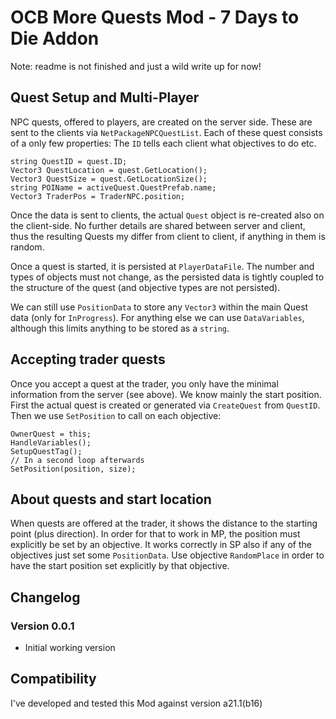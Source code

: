 # OCB More Quests Mod - 7 Days to Die Addon

Note: readme is not finished and just a wild write up for now!

## Quest Setup and Multi-Player

NPC quests, offered to players, are created on the server side.
These are sent to the clients via `NetPackageNPCQuestList`.
Each of these quest consists of a only few properties:
The `ID` tells each client what objectives to do etc.

```
string QuestID = quest.ID;
Vector3 QuestLocation = quest.GetLocation();
Vector3 QuestSize = quest.GetLocationSize();
string POIName = activeQuest.QuestPrefab.name;
Vector3 TraderPos = TraderNPC.position;
```

Once the data is sent to clients, the actual `Quest` object
is re-created also on the client-side. No further details
are shared between server and client, thus the resulting
Quests my differ from client to client, if anything in
them is random.

Once a quest is started, it is persisted at `PlayerDataFile`.
The number and types of objects must not change, as the
persisted data is tightly coupled to the structure of
the quest (and objective types are not persisted).

We can still use `PositionData` to store any `Vector3`
within the main Quest data (only for `InProgress`). For
anything else we can use `DataVariables`, although this
limits anything to be stored as a `string`.

## Accepting trader quests

Once you accept a quest at the trader, you only have the
minimal information from the server (see above). We know
mainly the start position. First the actual quest is
created or generated via `CreateQuest` from `QuestID`.
Then we use `SetPosition` to call on each objective:

```
OwnerQuest = this;
HandleVariables();
SetupQuestTag();
// In a second loop afterwards
SetPosition(position, size);
```

## About quests and start location

When quests are offered at the trader, it shows the distance
to the starting point (plus direction). In order for that to
work in MP, the position must explicitly be set by an objective.
It works correctly in SP also if any of the objectives just
set some `PositionData`. Use objective `RandomPlace` in order
to have the start position set explicitly by that objective.

## Changelog

### Version 0.0.1

- Initial working version

## Compatibility

I've developed and tested this Mod against version a21.1(b16)

[1]: https://github.com/OCB7D2D/ElectricityOverhaul
[2]: https://docs.unity3d.com/2017.2/Documentation/Manual/SpecialFolders.html